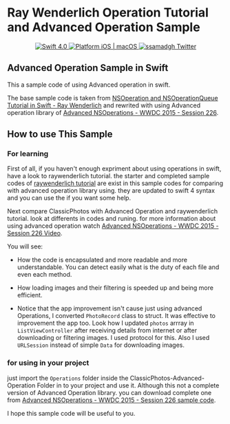 # Ray Wenderlich Operation Tutorial and Advanced Operation Sample

<p align="center">
    <a href="https://developer.apple.com/swift/" target="_blank">
	    <img src="https://img.shields.io/badge/Swift-4.0-orange.svg?style=flat" alt="Swift 4.0">
    </a>
    <a href="https://developer.apple.com/swift/" target="_blank">
        <img src="https://img.shields.io/badge/platform-iOS%20%7C%20macOS-lightgrey.svg?style=flat" alt="Platform iOS | macOS">
</a>
    <a href="https://twitter.com/ssamadgh" target="_blank">
        <img src="https://img.shields.io/badge/Twitter-@ssamadgh-blue.svg?style=flat" alt="ssamadgh Twitter">
    </a>
</p>

## Advanced Operation Sample in Swift

This a sample code of using Advanced operation in swift.

The base sample code is taken from [NSOperation and NSOperationQueue Tutorial in Swift - Ray Wenderlich](https://www.raywenderlich.com/76341/use-nsoperation-nsoperationqueue-swift) and rewrited with using Advanced operation library of [Advanced NSOperations - WWDC 2015 - Session 226](https://developer.apple.com/videos/play/wwdc2015/226/).

## How to use This Sample
### For learning
First of all, if you haven't enough expriment about using operations in swift, have a look to raywenderlich tutorial. the starter and completed sample codes of [raywenderlich tutorial](https://www.raywenderlich.com/76341/use-nsoperation-nsoperationqueue-swift) are exist in this sample codes for comparing with advanced operation library using. they are updated to swift 4 syntax and you can use the if you want some help.

Next compare ClassicPhotos with Advanced Operation and 
raywenderlich tutorial. look at differents in codes and runing. for more information about using advanced operation watch [Advanced NSOperations - WWDC 2015 - Session 226 Video](https://developer.apple.com/videos/play/wwdc2015/226/).

You will see:

* How the code is encapsulated and more readable and more understandable. You can detect easily what is the duty of each file and even each method.

* How loading images and their filtering is speeded up and being more efficient.

*  Notice that the app improvement isn't cause just using advanced Operations, I converted `PhotoRecord` class to struct. It was effective to improvement the app too. Look how I updated `photos` arrray in `ListViewController` after receiving details from internet or after downloading or filtering images. I used protocol for this. Also I used `URLSession` instead of simple `Data` for downloading images.


### for using in your project

just import the `Operations` folder inside the ClassicPhotos-Advanced-Operation Folder in to your project and use it.
Although this not a complete version of Advanced Operation library. you can download complete one from [Advanced NSOperations - WWDC 2015 - Session 226 sample code](https://developer.apple.com/sample-code/wwdc/2015/downloads/Advanced-NSOperations.zip).

I hope this sample code will be useful to you.